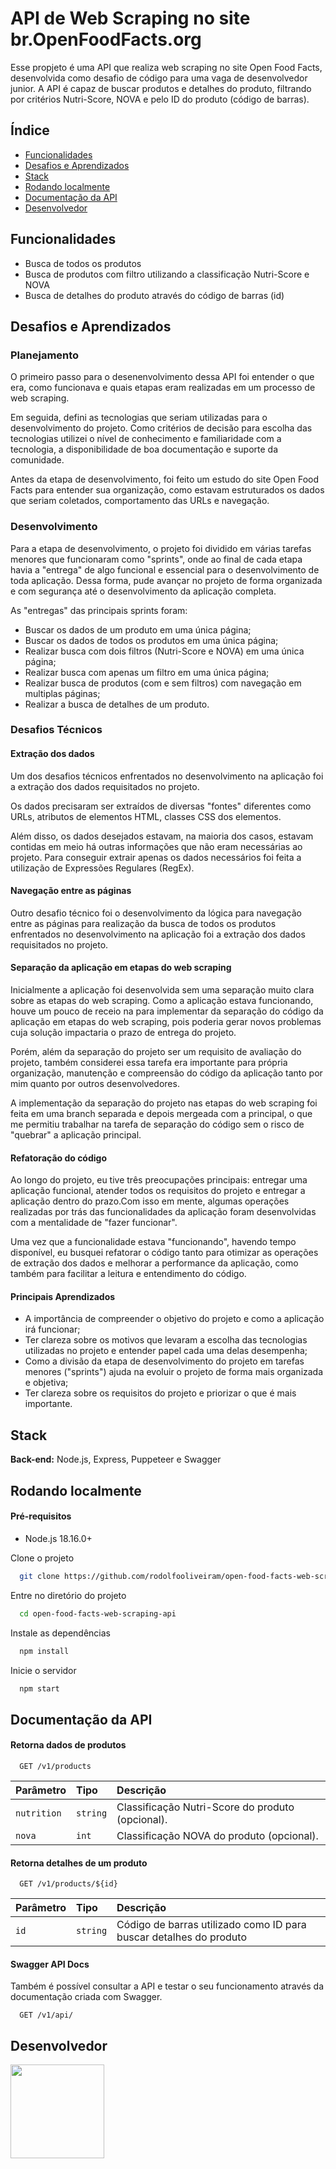 # API de Web Scraping no site br.OpenFoodFacts.org

Esse propjeto é uma API que realiza web scraping no site Open Food Facts, desenvolvida como desafio de código para uma vaga de desenvolvedor junior. A API é capaz de buscar produtos e detalhes do produto, filtrando por critérios Nutri-Score, NOVA e pelo ID do produto (código de barras).

## Índice

- [Funcionalidades](#funcionalidades)
- [Desafios e Aprendizados](#desafios-e-aprendizados)
- [Stack](#stack)
- [Rodando localmente](#rodando-localmente)
- [Documentação da API](#documentação-da-api)
- [Desenvolvedor](#desenvolvedor)

## Funcionalidades

- Busca de todos os produtos
- Busca de produtos com filtro utilizando a classificação Nutri-Score e NOVA
- Busca de detalhes do produto através do código de barras (id)

## Desafios e Aprendizados

### Planejamento

O primeiro passo para o desenenvolvimento dessa API foi entender o que era, como funcionava e quais etapas eram realizadas em um processo de web scraping.

Em seguida, defini as tecnologias que seriam utilizadas para o desenvolvimento do projeto. Como critérios de decisão para escolha das tecnologias utilizei o nível de conhecimento e familiaridade com a tecnologia, a disponibilidade de boa documentação e suporte da comunidade.

Antes da etapa de desenvolvimento, foi feito um estudo do site Open Food Facts para entender sua organização, como estavam estruturados os dados que seriam coletados, comportamento das URLs e navegação.

### Desenvolvimento

Para a etapa de desenvolvimento, o projeto foi dividido em várias tarefas menores que funcionaram como "sprints", onde ao final de cada etapa havia a "entrega" de algo funcional e essencial para o desenvolvimento de toda aplicação. Dessa forma, pude avançar no projeto de forma organizada e com segurança até o desenvolvimento da aplicação completa.

As "entregas" das principais sprints foram:

- Buscar os dados de um produto em uma única página;
- Buscar os dados de todos os produtos em uma única página;
- Realizar busca com dois filtros (Nutri-Score e NOVA) em uma única página;
- Realizar busca com apenas um filtro em uma única página;
- Realizar busca de produtos (com e sem filtros) com navegação em multiplas páginas;
- Realizar a busca de detalhes de um produto.

### Desafios Técnicos

#### Extração dos dados

Um dos desafios técnicos enfrentados no desenvolvimento na aplicação foi a extração dos dados requisitados no projeto.

Os dados precisaram ser extraídos de diversas "fontes" diferentes como URLs, atributos de elementos HTML, classes CSS dos elementos.

Além disso, os dados desejados estavam, na maioria dos casos, estavam contidas em meio há outras informações que não eram necessárias ao projeto. Para conseguir extrair apenas os dados necessários foi feita a utilização de Expressões Regulares (RegEx).

#### Navegação entre as páginas

Outro desafio técnico foi o desenvolvimento da lógica para navegação entre as páginas para realização da busca de todos os produtos enfrentados no desenvolvimento na aplicação foi a extração dos dados requisitados no projeto.

#### Separação da aplicação em etapas do web scraping

Inicialmente a aplicação foi desenvolvida sem uma separação muito clara sobre as etapas do web scraping. Como a aplicação estava funcionando, houve um pouco de receio na para implementar da separação do código da aplicação em etapas do web scraping, pois poderia gerar novos problemas cuja solução impactaria o prazo de entrega do projeto.

Porém, além da separação do projeto ser um requisito de avaliação do projeto, também considerei essa tarefa era importante para própria organização, manutenção e compreensão do código da aplicação tanto por mim quanto por outros desenvolvedores.

A implementação da separação do projeto nas etapas do web scraping foi feita em uma branch separada e depois mergeada com a principal, o que me permitiu trabalhar na tarefa de separação do código sem o risco de "quebrar" a aplicação principal.

#### Refatoração do código

Ao longo do projeto, eu tive três preocupações principais: entregar uma aplicação funcional, atender todos os requisitos do projeto e entregar a aplicação dentro do prazo.Com isso em mente, algumas operações realizadas por trás das funcionalidades da aplicação foram desenvolvidas com a mentalidade de "fazer funcionar".

Uma vez que a funcionalidade estava "funcionando", havendo tempo disponível, eu busquei refatorar o código tanto para otimizar as operações de extração dos dados e melhorar a performance da aplicação, como também para facilitar a leitura e entendimento do código.

#### Principais Aprendizados

- A importância de compreender o objetivo do projeto e como a aplicação irá funcionar;
- Ter clareza sobre os motivos que levaram a escolha das tecnologias utilizadas no projeto e entender papel cada uma delas desempenha;
- Como a divisão da etapa de desenvolvimento do projeto em tarefas menores ("sprints") ajuda na evoluir o projeto de forma mais organizada e objetiva;
- Ter clareza sobre os requisitos do projeto e priorizar o que é mais importante.

## Stack

**Back-end:** Node.js, Express, Puppeteer e Swagger

## Rodando localmente

#### Pré-requisitos

- Node.js 18.16.0+

Clone o projeto

```bash
  git clone https://github.com/rodolfooliveiram/open-food-facts-web-scraping-api.git
```

Entre no diretório do projeto

```bash
  cd open-food-facts-web-scraping-api
```

Instale as dependências

```bash
  npm install
```

Inicie o servidor

```bash
  npm start
```

## Documentação da API

#### Retorna dados de produtos

```http
  GET /v1/products
```

| Parâmetro   | Tipo     | Descrição                                        |
| :---------- | :------- | :----------------------------------------------- |
| `nutrition` | `string` | Classificação Nutri-Score do produto (opcional). |
| `nova`      | `int`    | Classificação NOVA do produto (opcional).        |

#### Retorna detalhes de um produto

```http
  GET /v1/products/${id}
```

| Parâmetro | Tipo     | Descrição                                                          |
| :-------- | :------- | :----------------------------------------------------------------- |
| `id`      | `string` | Código de barras utilizado como ID para buscar detalhes do produto |

#### Swagger API Docs

Também é possível consultar a API e testar o seu funcionamento através da documentação criada com Swagger.

```http
  GET /v1/api/
```

## Desenvolvedor

<a href="https://www.linkedin.com/in/rodolfooliveiram">
  <img width="150em" src="https://img.shields.io/badge/Rodolfo Oliveira-0a66c2?style=flat&logo=linkedin&logoColor=white&labelColor=0a66c2" />
</a>
